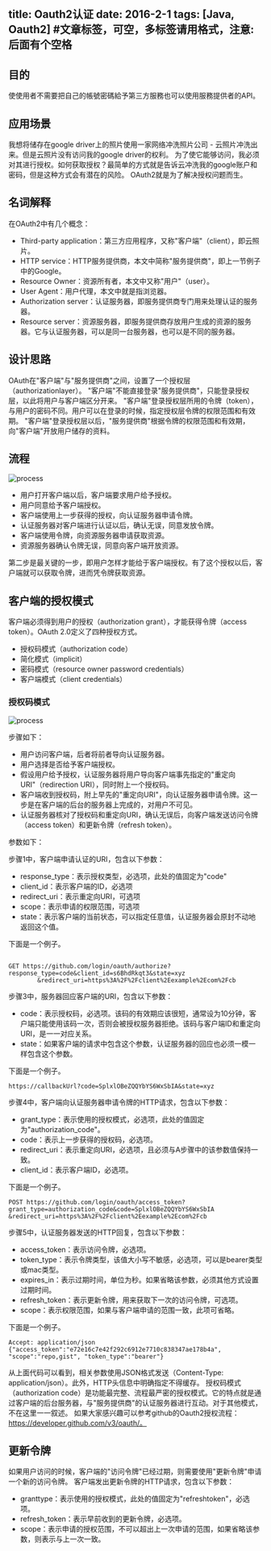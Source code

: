 title: Oauth2认证
date: 2016-2-1
tags: [Java, Oauth2] #文章标签，可空，多标签请用格式，注意:后面有个空格
---
## 目的

使使用者不需要把自己的帳號密碼給予第三方服務也可以使用服務提供者的API。

## 应用场景

我想将储存在google driver上的照片使用一家网络冲洗照片公司 - 云照片冲洗出来。但是云照片没有访问我的google driver的权利。
为了使它能够访问，我必须对其进行授权。如何获取授权？最简单的方式就是告诉云冲洗我的google账户和密码，但是这种方式会有潜在的风险。
OAuth2就是为了解决授权问题而生。

## 名词解释

在OAuth2中有几个概念：
- Third-party application：第三方应用程序，又称"客户端"（client），即云照片。
- HTTP service：HTTP服务提供商，本文中简称"服务提供商"，即上一节例子中的Google。
- Resource Owner：资源所有者，本文中又称"用户"（user）。
- User Agent：用户代理，本文中就是指浏览器。
- Authorization server：认证服务器，即服务提供商专门用来处理认证的服务器。
- Resource server：资源服务器，即服务提供商存放用户生成的资源的服务器。它与认证服务器，可以是同一台服务器，也可以是不同的服务器。

## 设计思路
OAuth在"客户端"与"服务提供商"之间，设置了一个授权层（authorizationlayer）。
"客户端"不能直接登录"服务提供商"，只能登录授权层，以此将用户与客户端区分开来。
"客户端"登录授权层所用的令牌（token），与用户的密码不同。用户可以在登录的时候，指定授权层令牌的权限范围和有效期。
"客户端"登录授权层以后，"服务提供商"根据令牌的权限范围和有效期，向"客户端"开放用户储存的资料。

## 流程

![process](http://7xq5i5.com1.z0.glb.clouddn.com/img_OAuth2.png "OAuth2授权流程")

- 用户打开客户端以后，客户端要求用户给予授权。
- 用户同意给予客户端授权。
- 客户端使用上一步获得的授权，向认证服务器申请令牌。
- 认证服务器对客户端进行认证以后，确认无误，同意发放令牌。
- 客户端使用令牌，向资源服务器申请获取资源。
- 资源服务器确认令牌无误，同意向客户端开放资源。

第二步是最关键的一步，即用户怎样才能给于客户端授权。有了这个授权以后，客户端就可以获取令牌，进而凭令牌获取资源。

## 客户端的授权模式
客户端必须得到用户的授权（authorization grant），才能获得令牌（access token）。OAuth 2.0定义了四种授权方式。
- 授权码模式（authorization code）
- 简化模式（implicit）
- 密码模式（resource owner password credentials）
- 客户端模式（client credentials）

### 授权码模式

![process](http://7xq5i5.com1.z0.glb.clouddn.com/img_Authorization_code.png "授权码模式")

步骤如下：
- 用户访问客户端，后者将前者导向认证服务器。
- 用户选择是否给予客户端授权。
- 假设用户给予授权，认证服务器将用户导向客户端事先指定的"重定向URI"（redirection URI），同时附上一个授权码。
- 客户端收到授权码，附上早先的"重定向URI"，向认证服务器申请令牌。这一步是在客户端的后台的服务器上完成的，对用户不可见。
- 认证服务器核对了授权码和重定向URI，确认无误后，向客户端发送访问令牌（access token）和更新令牌（refresh token）。

参数如下：

步骤1中，客户端申请认证的URI，包含以下参数：
- response_type：表示授权类型，必选项，此处的值固定为"code"
- client_id：表示客户端的ID，必选项
- redirect_uri：表示重定向URI，可选项
- scope：表示申请的权限范围，可选项
- state：表示客户端的当前状态，可以指定任意值，认证服务器会原封不动地返回这个值。

下面是一个例子。
```

GET https://github.com/login/oauth/authorize?response_type=code&client_id=s6BhdRkqt3&state=xyz
        &redirect_uri=https%3A%2F%2Fclient%2Eexample%2Ecom%2Fcb
```

步骤3中，服务器回应客户端的URI，包含以下参数：
- code：表示授权码，必选项。该码的有效期应该很短，通常设为10分钟，客户端只能使用该码一次，否则会被授权服务器拒绝。该码与客户端ID和重定向URI，是一一对应关系。
- state：如果客户端的请求中包含这个参数，认证服务器的回应也必须一模一样包含这个参数。

下面是一个例子。
```
https://callbackUrl?code=SplxlOBeZQQYbYS6WxSbIA&state=xyz
```

步骤4中，客户端向认证服务器申请令牌的HTTP请求，包含以下参数：
- grant_type：表示使用的授权模式，必选项，此处的值固定为"authorization_code"。
- code：表示上一步获得的授权码，必选项。
- redirect_uri：表示重定向URI，必选项，且必须与A步骤中的该参数值保持一致。
- client_id：表示客户端ID，必选项。

下面是一个例子。

```
POST https://github.com/login/oauth/access_token?grant_type=authorization_code&code=SplxlOBeZQQYbYS6WxSbIA
&redirect_uri=https%3A%2F%2Fclient%2Eexample%2Ecom%2Fcb
```

步骤5中，认证服务器发送的HTTP回复，包含以下参数：
- access_token：表示访问令牌，必选项。
- token_type：表示令牌类型，该值大小写不敏感，必选项，可以是bearer类型或mac类型。
- expires_in：表示过期时间，单位为秒。如果省略该参数，必须其他方式设置过期时间。
- refresh_token：表示更新令牌，用来获取下一次的访问令牌，可选项。
- scope：表示权限范围，如果与客户端申请的范围一致，此项可省略。

下面是一个例子。
```
Accept: application/json
{"access_token":"e72e16c7e42f292c6912e7710c838347ae178b4a", "scope":"repo,gist", "token_type":"bearer"}
```

从上面代码可以看到，相关参数使用JSON格式发送（Content-Type: application/json）。此外，HTTP头信息中明确指定不得缓存。
授权码模式（authorization code）是功能最完整、流程最严密的授权模式。它的特点就是通过客户端的后台服务器，与"服务提供商"的认证服务器进行互动。对于其他模式，不在这里一一叙述。
如果大家感兴趣可以参考github的Oauth2授权流程：https://developer.github.com/v3/oauth/。

## 更新令牌

如果用户访问的时候，客户端的"访问令牌"已经过期，则需要使用"更新令牌"申请一个新的访问令牌。
客户端发出更新令牌的HTTP请求，包含以下参数：
- granttype：表示使用的授权模式，此处的值固定为"refreshtoken"，必选项。
- refresh_token：表示早前收到的更新令牌，必选项。
- scope：表示申请的授权范围，不可以超出上一次申请的范围，如果省略该参数，则表示与上一次一致。
